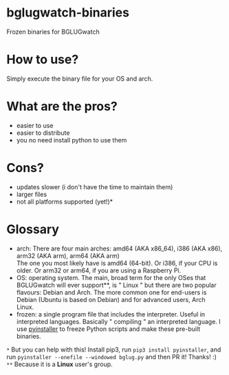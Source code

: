 # bglugwatch-binaries
Frozen binaries for BGLUGwatch

# How to use?
Simply execute the binary file for your OS and arch.

# What are the pros?
- easier to use
- easier to distribute 
- you no need install python to use them

# Cons?
- updates slower (i don't have the time to maintain them)
- larger files
- not all platforms supported (yet!)*

# Glossary
- arch: There are four main arches: amd64 (AKA x86_64), i386 (AKA x86), arm32 (AKA arm), arm64 (AKA arm)  
The one you most likely have is amd64 (64-bit). Or i386, if your CPU is older. Or arm32 or arm64, if you are using a Raspberry Pi.
- OS: operating system. The main, broad term for the only OSes that BGLUGwatch will ever support**, is " Linux " but there are two popular flavours: Debian and Arch. The more common one for end-users is Debian (Ubuntu is based on Debian) and for advanced users, Arch Linux. 
- frozen: a single program file that includes the interpreter. Useful in interpreted languages. Basically " compiling " an interpreted language. I use [pyinstaller](https://pyinstaller.org) to freeze Python scripts and make these pre-built binaries.

`*` But you can help with this! Install pip3, run `pip3 install pyinstaller`, and run `pyinstaller --onefile --windowed bglug.py` and then PR it! Thanks! :)
`**` Because it is a **Linux** user's group.
